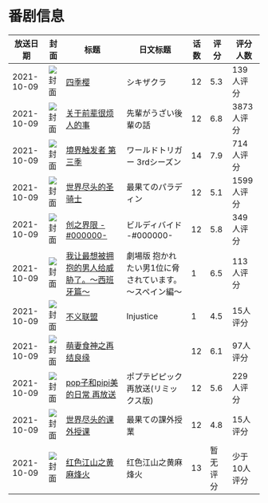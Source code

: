 # 番剧信息

|放送日期|封面|标题|日文标题|话数|评分|评分人数|
|---|---|---|---|---|---|---|
|2021-10-09|![封面](https://lain.bgm.tv/pic/cover/c/1b/62/262547_5lLEP.jpg)|[四季樱](https://bangumi.tv/subject/262547)|シキザクラ|12|5.3|139人评分|
|2021-10-09|![封面](https://lain.bgm.tv/pic/cover/c/68/a5/309670_SCMw3.jpg)|[关于前辈很烦人的事](https://bangumi.tv/subject/309670)|先輩がうざい後輩の話|12|6.8|3873人评分|
|2021-10-09|![封面](https://lain.bgm.tv/pic/cover/c/3b/92/322967_I7iiz.jpg)|[境界触发者 第三季](https://bangumi.tv/subject/322967)|ワールドトリガー 3rdシーズン|14|7.9|714人评分|
|2021-10-09|![封面](https://lain.bgm.tv/pic/cover/c/73/b8/333442_Qc4zi.jpg)|[世界尽头的圣骑士](https://bangumi.tv/subject/333442)|最果てのパラディン|12|5.1|1599人评分|
|2021-10-09|![封面](https://lain.bgm.tv/pic/cover/c/bb/56/333623_OLySB.jpg)|[创之界限 -#000000-](https://bangumi.tv/subject/333623)|ビルディバイド -#000000-|12|5.8|349人评分|
|2021-10-09|![封面](https://lain.bgm.tv/pic/cover/c/33/b0/333716_b4UjF.jpg)|[我让最想被拥抱的男人给威胁了。～西班牙篇～](https://bangumi.tv/subject/333716)|劇場版 抱かれたい男1位に脅されています。～スペイン編～|1|6.5|113人评分|
|2021-10-09|![封面](https://lain.bgm.tv/pic/cover/c/59/dc/348396_77RKx.jpg)|[不义联盟](https://bangumi.tv/subject/348396)|Injustice|1|4.5|15人评分|
|2021-10-09|![封面](https://lain.bgm.tv/pic/cover/c/73/21/352153_d4HWk.jpg)|[萌妻食神之再结良缘](https://bangumi.tv/subject/352153)||12|6.1|97人评分|
|2021-10-09|![封面](https://lain.bgm.tv/pic/cover/c/06/08/353645_fwWCK.jpg)|[pop子和pipi美的日常 再放送](https://bangumi.tv/subject/353645)|ポプテピピック 再放送(リミックス版)|12|5.6|229人评分|
|2021-10-09|![封面](https://lain.bgm.tv/pic/cover/c/28/60/363301_63b3M.jpg)|[世界尽头的课外授课](https://bangumi.tv/subject/363301)|最果ての課外授業|12|4.8|15人评分|
|2021-10-09|![封面](https://lain.bgm.tv/pic/cover/c/bf/a8/408281_NuPUF.jpg)|[红色江山之黄麻烽火](https://bangumi.tv/subject/408281)|红色江山之黄麻烽火|13|暂无评分|少于10人评分|
